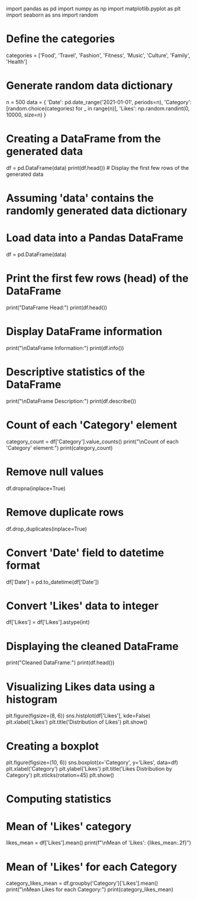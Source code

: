 import pandas as pd
import numpy as np
import matplotlib.pyplot as plt
import seaborn as sns
import random


# Define the categories
categories = ['Food', 'Travel', 'Fashion', 'Fitness', 'Music', 'Culture', 'Family', 'Health']

# Generate random data dictionary
n = 500
data = {
    'Date': pd.date_range('2021-01-01', periods=n),
    'Category': [random.choice(categories) for _ in range(n)],
    'Likes': np.random.randint(0, 10000, size=n)
}

# Creating a DataFrame from the generated data
df = pd.DataFrame(data)
print(df.head())  # Display the first few rows of the generated data


# Assuming 'data' contains the randomly generated data dictionary

# Load data into a Pandas DataFrame
df = pd.DataFrame(data)

# Print the first few rows (head) of the DataFrame
print("DataFrame Head:")
print(df.head())

# Display DataFrame information
print("\nDataFrame Information:")
print(df.info())

# Descriptive statistics of the DataFrame
print("\nDataFrame Description:")
print(df.describe())

# Count of each 'Category' element
category_count = df['Category'].value_counts()
print("\nCount of each 'Category' element:")
print(category_count)


# Remove null values
df.dropna(inplace=True)

# Remove duplicate rows
df.drop_duplicates(inplace=True)

# Convert 'Date' field to datetime format
df['Date'] = pd.to_datetime(df['Date'])

# Convert 'Likes' data to integer
df['Likes'] = df['Likes'].astype(int)

# Displaying the cleaned DataFrame
print("Cleaned DataFrame:")
print(df.head())


# Visualizing Likes data using a histogram
plt.figure(figsize=(8, 6))
sns.histplot(df['Likes'], kde=False)
plt.xlabel('Likes')
plt.title('Distribution of Likes')
plt.show()


# Creating a boxplot
plt.figure(figsize=(10, 6))
sns.boxplot(x='Category', y='Likes', data=df)
plt.xlabel('Category')
plt.ylabel('Likes')
plt.title('Likes Distribution by Category')
plt.xticks(rotation=45)
plt.show()

# Computing statistics
# Mean of 'Likes' category
likes_mean = df['Likes'].mean()
print(f"\nMean of 'Likes': {likes_mean:.2f}")

# Mean of 'Likes' for each Category
category_likes_mean = df.groupby('Category')['Likes'].mean()
print("\nMean Likes for each Category:")
print(category_likes_mean)

